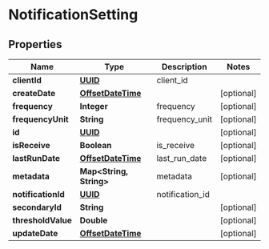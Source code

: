 
# NotificationSetting

## Properties
Name | Type | Description | Notes
------------ | ------------- | ------------- | -------------
**clientId** | [**UUID**](UUID.md) | client_id | 
**createDate** | [**OffsetDateTime**](OffsetDateTime.md) |  |  [optional]
**frequency** | **Integer** | frequency |  [optional]
**frequencyUnit** | **String** | frequency_unit |  [optional]
**id** | [**UUID**](UUID.md) |  |  [optional]
**isReceive** | **Boolean** | is_receive |  [optional]
**lastRunDate** | [**OffsetDateTime**](OffsetDateTime.md) | last_run_date |  [optional]
**metadata** | **Map&lt;String, String&gt;** | metadata |  [optional]
**notificationId** | [**UUID**](UUID.md) | notification_id | 
**secondaryId** | **String** |  |  [optional]
**thresholdValue** | **Double** |  |  [optional]
**updateDate** | [**OffsetDateTime**](OffsetDateTime.md) |  |  [optional]



